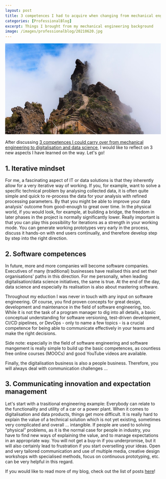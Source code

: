 ```yaml
---
layout: post
title: 3 competences I had to acquire when changing from mechanical engineering to digitalisation and data science
categories: [ProfessionalBlog]
excerpt: Things I brought from my mechanical engineering background
image: /images/professionalblog/20210620.jpg
---
```


![Jakob’s Professional blog](../images/professionalblog/20210620.jpg)

After discussing [3 competences I could carry over from mechanical engineering to digitalisation and data science](../3_competences_I_could_carry_over_from_mechanical_engineering_to_digitalisation_and_data_science), I would like to reflect on 3 new aspects I have learned on the way. Let's go!

## 1. Iterative mindset

For me, a fascinating aspect of IT or data solutions is that they inherently allow for a very iterative way of working. If you, for example, want to solve a specific technical problem by analysing collected data, it is often quite simple and quick to re-process the data for your analysis with refined processing parameters. By that you might be able to improve your data analysis' outcome from good-enough to great over time. In the physical world, if you would look, for example, at building a bridge, the freedom in later phases in the project is normally significantly lower. Really important is that you can play this possibility for iterations as a strength in your working mode. You can generate working prototypes very early in the process, discuss it hands-on with end users continually, and therefore develop step by step into the right direction.

## 2. Software competences

In future, more and more companies will become software companies. Executives of many (traditional) businesses have realised this and set their organisations' paths in this direction. For me personally, when leading digitalisation/data science initiatives, the same is true. At the end of the day, data science and especially its realisation is also about mastering software.

Throughout my eduction I was never in touch with any input on software engineering. Of course, you find proven concepts for great design, development and maintenance in the field of software engineering, too. While it is not the task of a program manager to dig into all details, a basic conceptual understanding for software versioning, test-driven development, CI/CD pipelines, or DevOps - only to name a few topics - is a crucial competence for being able to communicate effectively in your teams and make the right decisions.

Side note: especially in the field of software engineering and software mangement is really simple to build up the basic competences, as countless free online courses (MOOCs) and good YouTube videos are available.

Finally, the digitalisation business is also a people business. Therefore, you will always deal with communication challenges ...

## 3. Communicating innovation and expectation management

Let's start with a trasitional engineering example: Everybody can relate to the functionality and utility of a car or a power plant. When it comes to digitalisation and data products, things get more difficult. It is really hard to explain the value of a technical solution which is not yet existing, sometimes very complicated and overall ... intangible. If people are used to solving “physical” problems, as it is the normal case for people in industry, you have to find new ways of explaining the value, and to manage expectations in an appropriate way. You will not get a buy-in if you underpromise, but it will also certainly lead to frustration if you start overselling your ideas. Open and very tailored communication and use of multiple media, creative design workshops with specialised methods, focus on continuous prototyping, etc. can be very helpful in this regard.


If you would like to read more of my blog, check out the list of posts [here](../welcome_to_jakobs_professional_blog)!